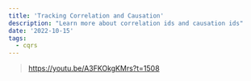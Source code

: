 ```yaml
---
title: 'Tracking Correlation and Causation'
description: "Learn more about correlation ids and causation ids"
date: '2022-10-15'
tags:
  - cqrs
---
```


> https://youtu.be/A3FKOkgKMrs?t=1508